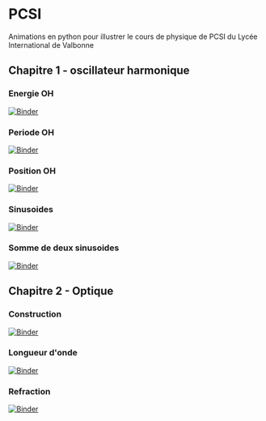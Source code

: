 # PCSI
Animations en python pour illustrer le cours de physique de PCSI du Lycée International de Valbonne

## Chapitre 1 - oscillateur harmonique
### Energie OH
[![Binder](https://mybinder.org/badge_logo.svg)](https://mybinder.org/v2/gh/jcamponovo/PCSI/master?urlpath=apps/S1_energie.ipynb)

### Periode OH
[![Binder](https://mybinder.org/badge_logo.svg)](https://mybinder.org/v2/gh/jcamponovo/PCSI/master?urlpath=apps/S1_periode.ipynb)

### Position OH
[![Binder](https://mybinder.org/badge_logo.svg)](https://mybinder.org/v2/gh/jcamponovo/PCSI/master?urlpath=apps/S1_position.ipynb)

### Sinusoides
[![Binder](https://mybinder.org/badge_logo.svg)](https://mybinder.org/v2/gh/jcamponovo/PCSI/master?urlpath=apps/S1_sinusoides.ipynb)

### Somme de deux sinusoides
[![Binder](https://mybinder.org/badge_logo.svg)](https://mybinder.org/v2/gh/jcamponovo/PCSI/master?urlpath=apps/S1_somme.ipynb)





## Chapitre 2 - Optique
### Construction
[![Binder](https://mybinder.org/badge_logo.svg)](https://mybinder.org/v2/gh/jcamponovo/PCSI/master?urlpath=apps/S2_lentille.ipynb)

### Longueur d'onde
[![Binder](https://mybinder.org/badge_logo.svg)](https://mybinder.org/v2/gh/jcamponovo/PCSI/master?urlpath=apps/S2_longueurdonde.ipynb)

### Refraction
[![Binder](https://mybinder.org/badge_logo.svg)](https://mybinder.org/v2/gh/jcamponovo/PCSI/master?urlpath=apps/S2_refraction.ipynb)
